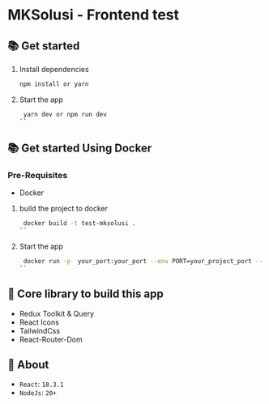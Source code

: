# MKSolusi - Frontend test

## 📚 Get started

1. Install dependencies

   ```bash
   npm install or yarn
   ```

2. Start the app

   ```bash
    yarn dev or npm run dev
   ``
   ```

## 📚 Get started Using Docker

### Pre-Requisites

- Docker

1. build the project to docker

   ```bash
    docker build -t test-mksolusi .
   ``
   ```

2. Start the app

   ```bash
    docker run -p  your_port:your_port --env PORT=your_project_port --env HOST=your_project_port test-mksolusi
   ``
   ```

## 👷 Core library to build this app

- Redux Toolkit & Query
- React Icons
- TailwindCss
- React-Router-Dom

## 🔎 About

- `React`: `18.3.1`
- `NodeJs`: `20+`
